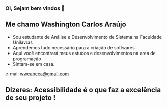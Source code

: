 ### Oi, Sejam bem vindos  👋


## Me chamo Washington Carlos Araújo

- Sou estudante de Análise e Desenvolvimento de Sistema na Faculdade Unilavras
- Aprendemos tudo necessário para a criação de softwares
- Aqui você encontrará meus estudos e desenvolvimentos na area de programação
- Sintam-se em casa.

<!--<div>
<a href="https://github.com/washingtoncaraujo">
<img height="180em" src="https://github-readme-stats.vercel.app/api/top-langs/?washingtoncaraujo&layout=compact&langs_count=7&theme=dracula"/>
<img height="180em" src="https://github-readme-stats.vercel.app/api?washingtoncaraujo&show_icons=true&theme=dracula&include_all_commits=true&count_private=true"/>
</div>
-->
e-mai: wwcabeca@gmail.com

## Dizeres: Acessibilidade é o que faz a excelência de seu projeto !

